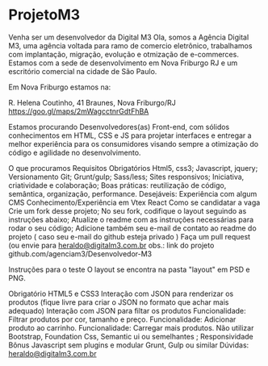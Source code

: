 # ProjetoM3
Venha ser um desenvolvedor da Digital M3
Ola, somos a Agência Digital M3, uma agência voltada para ramo de comercio eletrônico, trabalhamos com implantação, migração, evolução e otmização de e-commerces. Estamos com a sede de desenvolvimento em Nova Friburgo RJ e um escritório comercial na cidade de São Paulo.

Em Nova Friburgo estamos na:

R. Helena Coutinho, 41 Braunes, Nova Friburgo/RJ https://goo.gl/maps/2mWagcctnrGdtFhBA

Estamos procurando Desenvolvedores(as) Front-end, com sólidos conhecimentos em HTML, CSS e JS para projetar interfaces e entregar a melhor experiência para os consumidores visando sempre a otimização do código e agilidade no desenvolvimento.

O que procuramos
Requisitos Obrigatórios
Html5, css3;
Javascript, jquery;
Versionamento Git;
Grunt/gulp;
Sass/less;
Sites responsivos;
Iniciativa, criatividade e colaboração;
Boas práticas: reutilização de código, semântica, organização, performance.
Desejáveis:
Experiência com algum CMS
Conhecimento/Experiência em Vtex
React
Como se candidatar a vaga
Crie um fork desse projeto;
No seu fork, codifique o layout seguindo as instruções abaixo;
Atualize o readme com as instruções necessárias para rodar o seu código;
Adicione também seu e-mail de contato ao readme do projeto ( caso seu e-mail do github esteja privado )
Faça um pull request (ou envie para heraldo@digitalm3.com.br
obs.: link do projeto github.com/agenciam3/Desenvolvedor-M3

Instruções para o teste
O layout se encontra na pasta "layout" em PSD e PNG.

Obrigatório
HTML5 e CSS3
Interação com JSON para renderizar os produtos (fique livre para criar o JSON no formato que achar mais adequado)
Interação com JSON para filtar os produtos
Funcionalidade: Filtrar produtos por cor, tamanho e preço.
Funcionalidade: Adicionar produto ao carrinho.
Funcionalidade: Carregar mais produtos.
Não utilizar Bootstrap, Foundation Css, Semantic ui ou semelhantes ;
Responsividade
Bônus
Javascript sem plugins e modular
Grunt, Gulp ou similar
Dúvidas: heraldo@digitalm3.com.br
